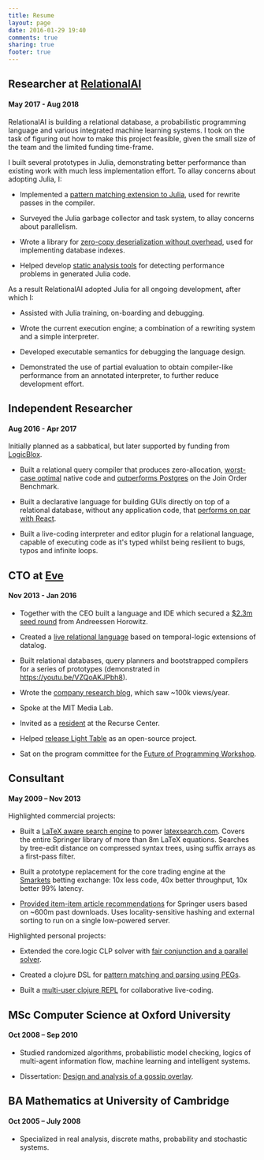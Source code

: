 ```yaml
---
title: Resume
layout: page
date: 2016-01-29 19:40
comments: true
sharing: true
footer: true
---
```


## Researcher at [RelationalAI](http://relational.ai/)

#### May 2017 - Aug 2018

RelationalAI is building a relational database, a probabilistic programming language and various integrated machine learning systems. I took on the task of figuring out how to make this project feasible, given the small size of the team and the limited funding time-frame.

I built several prototypes in Julia, demonstrating better performance than existing work with much less implementation effort. To allay concerns about adopting Julia, I:

* Implemented a [pattern matching extension to Julia](https://github.com/RelationalAI-oss/Rematch.jl), used for rewrite passes in the compiler.

* Surveyed the Julia garbage collector and task system, to allay concerns about parallelism.

* Wrote a library for [zero-copy deserialization without overhead](https://github.com/RelationalAI-oss/Blobs.jl/graphs/contributors), used for implementing database indexes.

* Helped develop [static analysis tools](https://github.com/MikeInnes/Traceur.jl) for detecting performance problems in generated Julia code.

As a result RelationalAI adopted Julia for all ongoing development, after which I:

* Assisted with Julia training, on-boarding and debugging.

* Wrote the current execution engine; a combination of a rewriting system and a simple interpreter.

* Developed executable semantics for debugging the language design.

* Demonstrated the use of partial evaluation to obtain compiler-like performance from an annotated interpreter, to further reduce development effort.

## Independent Researcher

#### Aug 2016 - Apr 2017

Initially planned as a sabbatical, but later supported by funding from [LogicBlox](https://developer.logicblox.com/).

* Built a relational query compiler that produces zero-allocation, [worst-case optimal](https://arxiv.org/abs/1310.3314) native code and [outperforms Postgres](http://scattered-thoughts.net/blog/2016/10/11/a-practical-relational-query-compiler-in-500-lines/) on the Join Order Benchmark.

* Built a declarative language for building GUIs directly on top of a relational database, without any application code, that [performs on par with React](http://scattered-thoughts.net/blog/2017/07/28/relational-ui/).

* Built a live-coding interpreter and editor plugin for a relational language, capable of executing code as it's typed whilst being resilient to bugs, typos and infinite loops.

## CTO at [Eve](http://witheve.com/)

#### Nov 2013 - Jan 2016

* Together with the CEO built a language and IDE which secured a [$2.3m seed round](https://techcrunch.com/2014/10/01/eve-raises-2-3m-to-rethink-programming/) from Andreessen Horowitz.

* Created a [live relational language](http://witheve.com/philosophy/) based on temporal-logic extensions of datalog.

* Built relational databases, query planners and bootstrapped compilers for a series of prototypes (demonstrated in <https://youtu.be/VZQoAKJPbh8>).

* Wrote the [company research blog](http://incidentalcomplexity.com/archive/), which saw ~100k views/year.

* Spoke at the MIT Media Lab.

* Invited as a [resident](https://www.recurse.com/blog/68-a-small-step-in-a-new-direction) at the Recurse Center.

* Helped [release Light Table](http://www.chris-granger.com/2014/01/07/light-table-is-open-source/) as an open-source project.

* Sat on the program committee for the [Future of Programming Workshop](http://www.future-programming.org/2015/call.html).

## Consultant

#### May 2009 – Nov 2013

Highlighted commercial projects:

* Built a [LaTeX aware search engine](http://scattered-thoughts.net/blog/2010/12/08/optimising-texsearch/) to power [latexsearch.com](http://latexsearch.com). Covers the entire Springer library of more than 8m LaTeX equations. Searches by tree-edit distance on compressed syntax trees, using suffix arrays as a first-pass filter.

* Built a prototype replacement for the core trading engine at the [Smarkets](https://smarkets.com/) betting exchange: 10x less code, 40x better throughput, 10x better 99% latency.

* [Provided item-item article recommendations](https://github.com/jamii/springer-recommendations) for Springer users based on ~600m past downloads. Uses locality-sensitive hashing and external sorting to run on a single low-powered server. 

Highlighted personal projects:

* Extended the core.logic CLP solver with [fair conjunction and a parallel solver](http://scattered-thoughts.net/blog/2012/12/19/search-trees-and-core-dot-logic/).

* Created a clojure DSL for [pattern matching and parsing using PEGs](http://scattered-thoughts.net/blog/2012/12/04/strucjure-motivation/).

* Built a [multi-user clojure REPL](https://github.com/jamii/concerto) for collaborative live-coding.

## MSc Computer Science at Oxford University

#### Oct 2008 – Sep 2010

* Studied randomized algorithms, probabilistic model checking, logics of multi-agent information flow, machine learning and intelligent systems.

* Dissertation: [Design and analysis of a gossip overlay](https://github.com/jamii/dissertation/blob/master/writeup/main.pdf).

## BA Mathematics at University of Cambridge

#### Oct 2005 – July 2008

* Specialized in real analysis, discrete maths, probability and stochastic systems.
